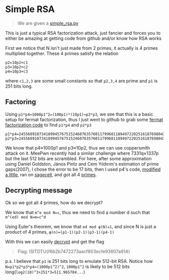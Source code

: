 # Simple RSA
>We are given a [simple_rsa.py](simple_rsa.py)

This is just a typical RSA factorization attack, just fancier and forces you to either be amazing at getting code from github and/or know how RSA works

First we notice that N isn't just made from 2 primes, it actually is 4 primes multiplied together. These 4 primes satisfy the relation

```
p2=10p1+c1
p3=10p2+c2
p4=10p3+c3
```

where `c1,2,3` are some small constants so that `p2,3,4` are prime and `p1` is 251 bits long. 

## Factoring

Using `p1*p4≈1000p1^2=(100p1)*(10p1)≈p2*p3`, we see that this is a basic setup for fermat factorization, thus I just went to github to grab some [fermat factorization code](fermat.py) to find `p1*p4` and `p2*p3`

```
p1*p4=24556891073418994576751524607635760117996811894972202516187698043229292302109114380884247668494990605537878648233446996676371523211326680052450374168750431
p2*p3=24556891073418994576751524607635760117996811894972202516187698043229292302185592473522031534536176858756163591603824821794497153855658790721132779232081801
```

We know that p4≈1000p1 and p3≈10p2, thus we can use coppersmith attack on it. MeePwn recently had a similar challenge where 7331q≈1337p but the last 512 bits are scrambled. For here, after some approximation using Daniel Goldston, János Pintz and Cem Yıldırım's estimation of prime gaps(2007), I chose the error to be 17 bits, then I used p4's code, [modified a little](coppersmith.sage), ran on [sagecell](http://sagecell.sagemath.org/), and got all 4 [primes](primes.txt).

## Decrypting message

Ok so we got all 4 primes, how do we decrypt?

We know that `m^e mod N=c`, thus we need to find a number d such that `m^(ed) mod N=m=c^d`

Using Euler's theorem, we know that `ed mod φ(N)=1`, and since N is just a product of 4 primes, `φ(n)=(p1-1)(p2-1)(p3-1)(p4-1)`

With this we can easily [decrypt](decrypt.py) and get the flag

>Flag: ISITDTU{f6b2b7472273aacf803ecfe93607a914}

p.s. I believe that `p1` is 251 bits long to emulate 512-bit RSA. Notice how `N=p1*p2*p3*p4≈(1000p1^2)^2`, `1000p1^2` is likely to be 512 bits long(`log2(10)^3+251*3=511.965784...`)
